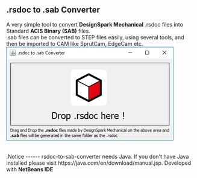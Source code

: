 .rsdoc to .sab Converter
------
A very simple tool to convert <b>DesignSpark Mechanical</b> .rsdoc files into Standard <b>ACIS Binary (SAB)</b> files.<br>
.sab files can be converted to STEP files easily, using several tools, and then be imported to CAM like SprutCam, EdgeCam etc.
<br>
<img src="https://github.com/nsiatras/rsdoc-to-sab-converter/blob/master/Screenshots/Screenshot.png" alt="SourceRabbit.com">

<br>
.Notice
------
rsdoc-to-sab-converter needs Java. If you don't have Java installed please visit https://java.com/en/download/manual.jsp.
Developed with <b>NetBeans IDE</b>

